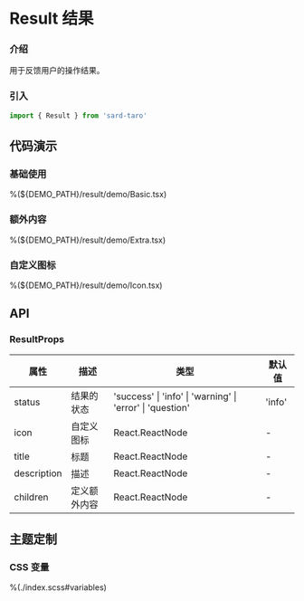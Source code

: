 # Result 结果

### 介绍

用于反馈用户的操作结果。

### 引入

```js
import { Result } from 'sard-taro'
```

## 代码演示

### 基础使用

%(${DEMO_PATH}/result/demo/Basic.tsx)

### 额外内容

%(${DEMO_PATH}/result/demo/Extra.tsx)

### 自定义图标

%(${DEMO_PATH}/result/demo/Icon.tsx)

## API

### ResultProps

| 属性        | 描述         | 类型                                                      | 默认值 |
| ----------- | ------------ | --------------------------------------------------------- | ------ |
| status      | 结果的状态   | 'success' \| 'info' \| 'warning' \| 'error' \| 'question' | 'info' |
| icon        | 自定义图标   | React.ReactNode                                           | -      |
| title       | 标题         | React.ReactNode                                           | -      |
| description | 描述         | React.ReactNode                                           | -      |
| children    | 定义额外内容 | React.ReactNode                                           | -      |

## 主题定制

### CSS 变量

%(./index.scss#variables)

